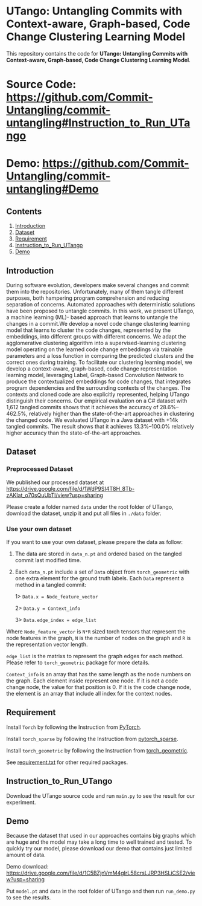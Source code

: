 # UTango: Untangling Commits with Context-aware, Graph-based, Code Change Clustering Learning Model

<p aligh="center"> This repository contains the code for <b>UTango: Untangling Commits with Context-aware, Graph-based, Code Change Clustering Learning Model</b>.</p>

# Source Code: https://github.com/Commit-Untangling/commit-untangling#Instruction_to_Run_UTango
# Demo: https://github.com/Commit-Untangling/commit-untangling#Demo


## Contents
1. [Introduction](#Introduction)
2. [Dataset](#Dataset)
3. [Requirement](#Requirement)
4. [Instruction_to_Run_UTango](#Instruction_to_Run_UTango)
5. [Demo](#Demo)

## Introduction

During software evolution, developers make several changes and
commit them into the repositories. Unfortunately, many of them
tangle different purposes, both hampering program comprehension
and reducing separation of concerns. Automated approaches with
deterministic solutions have been proposed to untangle commits.
In this work, we present UTango, a machine learning (ML)-
based approach that learns to untangle the changes in a commit.We
develop a novel code change clustering learning model that learns to
cluster the code changes, represented by the embeddings, into different
groups with different concerns. We adapt the agglomerative
clustering algorithm into a supervised-learning clustering model
operating on the learned code change embeddings via trainable parameters
and a loss function in comparing the predicted clusters and
the correct ones during training. To facilitate our clustering learning
model, we develop a context-aware, graph-based, code change
representation learning model, leveraging Label, Graph-based Convolution
Network to produce the contextualized embeddings for code
changes, that integrates program dependencies and the surrounding
contexts of the changes. The contexts and cloned code are also
explicitly represented, helping UTango distinguish their concerns.
Our empirical evaluation on a C# dataset with 1,612 tangled commits
shows that it achieves the accuracy of 28.6%–462.5%, relatively
higher than the state-of-the-art approaches in clustering the
changed code. We evaluated UTango in a Java dataset with +14k
tangled commits. The result shows that it achieves 13.3%–100.0%
relatively higher accuracy than the state-of-the-art approaches.

## Dataset

### Preprocessed Dataset

We published our processed dataset at https://drive.google.com/file/d/1WdP9SI4T8H_8Tb-zAKIat_o70sQuUbTl/view?usp=sharing

Please create a folder named ```data``` under the root folder of UTango, download the dataset, unzip it and put all files in ```./data``` folder.

### Use your own dataset

If you want to use your own dataset, please prepare the data as follow:

1. The data are stored in ```data_n.pt``` and ordered based on the tangled commit last modified time.

2. Each ```data_n.pt``` include a set of ```Data``` object from ```torch_geometric``` with one extra element for the ground truth labels. Each ```Data``` represent a method in a tangled commit:
	
	1> ```Data.x = Node_feature_vector```
	
	2> ```Data.y = Context_info```
	
	3> ```Data.edge_index = edge_list```
	
Where ```Node_feature_vector``` is ```N*R``` sized torch tensors that represent the node features in the graph, ```N``` is the number of nodes on the graph and ```R``` is the representation vector length.

```edge_list``` is  the matrixs to represent the graph edges for each method. Please refer to ```torch_geometric``` package for more details.

```Context_info``` is an array that has the same length as the node numbers on the graph. Each element inside represent one node. If it is not a code change node, the value for that position is 0. If it is the code change node, the element is an array that include all index for the context nodes.

## Requirement

Install ```Torch``` by following the Instruction from [PyTorch](https://pytorch.org/get-started/locally).

Install ```torch_sparse``` by following the Instruction from [pytorch_sparse](https://github.com/rusty1s/pytorch_sparse).

Install ```torch_geometric``` by following the Instruction from [torch_geometric](https://pytorch-geometric.readthedocs.io/en/latest/notes/installation.html).

See [requirement.txt](https://github.com/Commit-Untangling/blob/main/requirement.txt) for other required packages. 


## Instruction_to_Run_UTango

Download the UTango source code and run ```main.py``` to see the result for our experiment. 

## Demo

Because the dataset that used in our approaches contains big graphs which are huge and the model may take a long time to well trained and tested. To quickly try our model, please download our demo that contains just limited amount of data. 

Demo download: https://drive.google.com/file/d/1C5BZjnVmM4gIrL58crsLJRP3HSLiCSE2/view?usp=sharing

Put ```model.pt``` and ```data``` in the root folder of UTango and then run ```run_demo.py``` to see the results.
